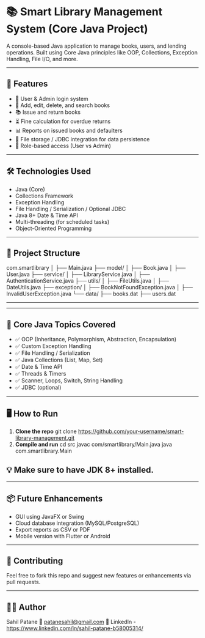 # 📚 Smart Library Management System (Core Java Project)

A console-based Java application to manage books, users, and lending operations. Built using Core Java principles like OOP, Collections, Exception Handling, File I/O, and more.

---

## 🚀 Features

- 👤 User & Admin login system
- 📖 Add, edit, delete, and search books
- 📚 Issue and return books
- ⏳ Fine calculation for overdue returns
- 📊 Reports on issued books and defaulters
- 💾 File storage / JDBC integration for data persistence
- 🔐 Role-based access (User vs Admin)

---

## 🛠️ Technologies Used

- Java (Core)
- Collections Framework
- Exception Handling
- File Handling / Serialization / Optional JDBC
- Java 8+ Date & Time API
- Multi-threading (for scheduled tasks)
- Object-Oriented Programming

---

## 🧱 Project Structure

com.smartlibrary
│
├── Main.java
├── model/
│ ├── Book.java
│ ├── User.java
├── service/
│ ├── LibraryService.java
│ ├── AuthenticationService.java
├── utils/
│ ├── FileUtils.java
│ ├── DateUtils.java
├── exception/
│ ├── BookNotFoundException.java
│ ├── InvalidUserException.java
└── data/
├── books.dat
├── users.dat


---


---

## 🧠 Core Java Topics Covered

- ✅ OOP (Inheritance, Polymorphism, Abstraction, Encapsulation)
- ✅ Custom Exception Handling
- ✅ File Handling / Serialization
- ✅ Java Collections (List, Map, Set)
- ✅ Date & Time API
- ✅ Threads & Timers
- ✅ Scanner, Loops, Switch, String Handling
- ✅ JDBC (optional)

---

## 🖥️ How to Run

1. **Clone the repo**
   git clone https://github.com/your-username/smart-library-management.git
2. **Compile and run**
   cd src
   javac com/smartlibrary/Main.java
   java com.smartlibrary.Main
   
## 💡 Make sure to have JDK 8+ installed.

---

## 📦 Future Enhancements

- GUI using JavaFX or Swing
- Cloud database integration (MySQL/PostgreSQL)
- Export reports as CSV or PDF
- Mobile version with Flutter or Android

---

## 🙌 Contributing

Feel free to fork this repo and suggest new features or enhancements via pull requests.

---

## 🙋‍♂️ Author
Sahil Patane
📧 patanesahil@gmail.com
🔗 LinkedIn - https://www.linkedin.com/in/sahil-patane-b58005314/
